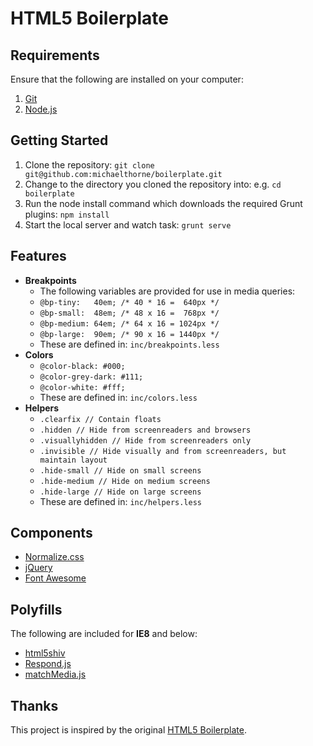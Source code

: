 HTML5 Boilerplate
=

Requirements
-

Ensure that the following are installed on your computer:

1. [Git](http://git-scm.com/)
2. [Node.js](http://nodejs.org/)

Getting Started
-

1. Clone the repository: `git clone git@github.com:michaelthorne/boilerplate.git`
2. Change to the directory you cloned the repository into: e.g. `cd boilerplate`
3. Run the node install command which downloads the required Grunt plugins: `npm install`
4. Start the local server and watch task: `grunt serve`

Features
-

- **Breakpoints**
    - The following variables are provided for use in media queries:
    - `@bp-tiny:   40em; /* 40 * 16 =  640px */`
    - `@bp-small:  48em; /* 48 x 16 =  768px */`
    - `@bp-medium: 64em; /* 64 x 16 = 1024px */`
    - `@bp-large:  90em; /* 90 x 16 = 1440px */`
    - These are defined in: `inc/breakpoints.less`
- **Colors**
    - `@color-black: #000;`
    - `@color-grey-dark: #111;`
    - `@color-white: #fff;`
    - These are defined in: `inc/colors.less`
- **Helpers**
    - `.clearfix // Contain floats`
    - `.hidden // Hide from screenreaders and browsers`
    - `.visuallyhidden // Hide from screenreaders only`
    - `.invisible // Hide visually and from screenreaders, but maintain layout`
    - `.hide-small // Hide on small screens`
    - `.hide-medium // Hide on medium screens`
    - `.hide-large // Hide on large screens`
    - These are defined in: `inc/helpers.less`

Components
-

- [Normalize.css](http://necolas.github.io/normalize.css/)
- [jQuery](http://jquery.com/)
- [Font Awesome](http://fontawesome.io/)

Polyfills
-

The following are included for **IE8** and below:
- [html5shiv](https://github.com/aFarkas/html5shiv)
- [Respond.js](https://github.com/scottjehl/Respond)
- [matchMedia.js](https://github.com/paulirish/matchMedia.js/)

Thanks
-

This project is inspired by the original [HTML5 Boilerplate](http://html5boilerplate.com/).

